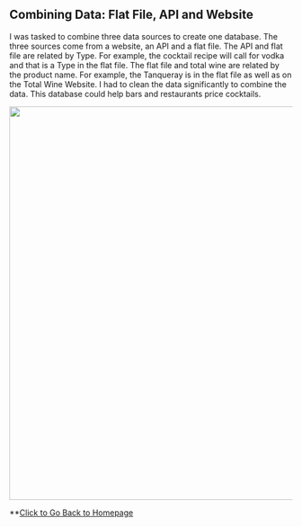 ## Combining Data: Flat File, API and Website
I was tasked to combine three data sources to create one database. The three sources come from a website, an API and a flat file. The API and flat file are related by Type. For example, the cocktail recipe will call for vodka and that is a Type in the flat file. The flat file and total wine are related by the product name. For example, the Tanqueray is in the flat file as well as on the Total Wine Website. I had to clean the data significantly to combine the data. This database could help bars and restaurants price cocktails.  

<p align="center"> 
  <img src="https://user-images.githubusercontent.com/54515596/107891310-610ff780-6ee3-11eb-8dd0-6b3bee8e5553.png" width ="700">
</p>

**[Click to Go Back to Homepage](https://nestingen.github.io/)
